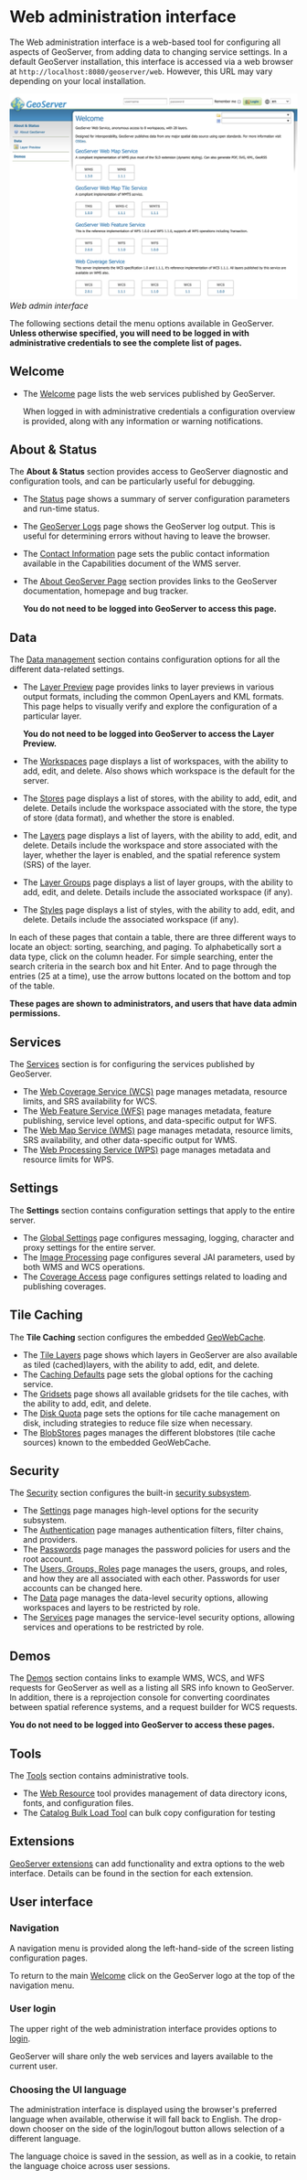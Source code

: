 # Web administration interface

The Web administration interface is a web-based tool for configuring all aspects of GeoServer, from adding data to changing service settings. In a default GeoServer installation, this interface is accessed via a web browser at `http://localhost:8080/geoserver/web`. However, this URL may vary depending on your local installation.

![](images/web-admin.png)
*Web admin interface*

The following sections detail the menu options available in GeoServer. **Unless otherwise specified, you will need to be logged in with administrative credentials to see the complete list of pages.**

## Welcome

-   The [Welcome](welcome.md) page lists the web services published by GeoServer.

    When logged in with administrative credentials a configuration overview is provided, along with any information or warning notifications.

## About & Status

The **About & Status** section provides access to GeoServer diagnostic and configuration tools, and can be particularly useful for debugging.

-   The [Status](../configuration/status.md) page shows a summary of server configuration parameters and run-time status.

-   The [GeoServer Logs](../configuration/logging.md) page shows the GeoServer log output. This is useful for determining errors without having to leave the browser.

-   The [Contact Information](../configuration/contact.md) page sets the public contact information available in the Capabilities document of the WMS server.

-   The [About GeoServer Page](about.md) section provides links to the GeoServer documentation, homepage and bug tracker.

    **You do not need to be logged into GeoServer to access this page.**

## Data

The [Data management](../data/index.md) section contains configuration options for all the different data-related settings.

-   The [Layer Preview](../data/webadmin/layerpreview.md) page provides links to layer previews in various output formats, including the common OpenLayers and KML formats. This page helps to visually verify and explore the configuration of a particular layer.

    **You do not need to be logged into GeoServer to access the Layer Preview.**

-   The [Workspaces](../data/webadmin/workspaces.md) page displays a list of workspaces, with the ability to add, edit, and delete. Also shows which workspace is the default for the server.

-   The [Stores](../data/webadmin/stores.md) page displays a list of stores, with the ability to add, edit, and delete. Details include the workspace associated with the store, the type of store (data format), and whether the store is enabled.

-   The [Layers](../data/webadmin/layers.md) page displays a list of layers, with the ability to add, edit, and delete. Details include the workspace and store associated with the layer, whether the layer is enabled, and the spatial reference system (SRS) of the layer.

-   The [Layer Groups](../data/webadmin/layergroups.md) page displays a list of layer groups, with the ability to add, edit, and delete. Details include the associated workspace (if any).

-   The [Styles](../styling/webadmin/index.md) page displays a list of styles, with the ability to add, edit, and delete. Details include the associated workspace (if any).

In each of these pages that contain a table, there are three different ways to locate an object: sorting, searching, and paging. To alphabetically sort a data type, click on the column header. For simple searching, enter the search criteria in the search box and hit Enter. And to page through the entries (25 at a time), use the arrow buttons located on the bottom and top of the table.

**These pages are shown to administrators, and users that have data admin permissions.**

## Services

The [Services](../services/index.md) section is for configuring the services published by GeoServer.

-   The [Web Coverage Service (WCS)](../services/wcs/webadmin.md) page manages metadata, resource limits, and SRS availability for WCS.
-   The [Web Feature Service (WFS)](../services/wfs/webadmin.md) page manages metadata, feature publishing, service level options, and data-specific output for WFS.
-   The [Web Map Service (WMS)](../services/wms/webadmin.md) page manages metadata, resource limits, SRS availability, and other data-specific output for WMS.
-   The [Web Processing Service (WPS)](../services/wps/administration.md) page manages metadata and resource limits for WPS.

## Settings

The **Settings** section contains configuration settings that apply to the entire server.

-   The [Global Settings](../configuration/globalsettings.md) page configures messaging, logging, character and proxy settings for the entire server.
-   The [Image Processing](../configuration/image_processing/index.md) page configures several JAI parameters, used by both WMS and WCS operations.
-   The [Coverage Access](../configuration/raster_access.md) page configures settings related to loading and publishing coverages.

## Tile Caching

The **Tile Caching** section configures the embedded [GeoWebCache](../geowebcache/index.md).

-   The [Tile Layers](../geowebcache/webadmin/layers.md) page shows which layers in GeoServer are also available as tiled (cached)layers, with the ability to add, edit, and delete.
-   The [Caching Defaults](../geowebcache/webadmin/defaults.md) page sets the global options for the caching service.
-   The [Gridsets](../geowebcache/webadmin/gridsets.md) page shows all available gridsets for the tile caches, with the ability to add, edit, and delete.
-   The [Disk Quota](../geowebcache/webadmin/diskquotas.md) page sets the options for tile cache management on disk, including strategies to reduce file size when necessary.
-   The [BlobStores](../geowebcache/webadmin/blobstores.md) pages manages the different blobstores (tile cache sources) known to the embedded GeoWebCache.

## Security

The [Security](../security/webadmin/index.md) section configures the built-in [security subsystem](../security/index.md).

-   The [Settings](../security/webadmin/settings.md) page manages high-level options for the security subsystem.
-   The [Authentication](../security/webadmin/auth.md) page manages authentication filters, filter chains, and providers.
-   The [Passwords](../security/webadmin/passwords.md) page manages the password policies for users and the root account.
-   The [Users, Groups, Roles](../security/webadmin/ugr.md) page manages the users, groups, and roles, and how they are all associated with each other. Passwords for user accounts can be changed here.
-   The [Data](../security/webadmin/data.md) page manages the data-level security options, allowing workspaces and layers to be restricted by role.
-   The [Services](../security/webadmin/services.md) page manages the service-level security options, allowing services and operations to be restricted by role.

## Demos

The [Demos](../configuration/demos/index.md) section contains links to example WMS, WCS, and WFS requests for GeoServer as well as a listing all SRS info known to GeoServer. In addition, there is a reprojection console for converting coordinates between spatial reference systems, and a request builder for WCS requests.

**You do not need to be logged into GeoServer to access these pages.**

## Tools

The [Tools](../configuration/tools/index.md) section contains administrative tools.

-   The [Web Resource](../configuration/tools/resource/index.md) tool provides management of data directory icons, fonts, and configuration files.
-   The [Catalog Bulk Load Tool](../configuration/tools/bulk/index.md) can bulk copy configuration for testing

## Extensions

[GeoServer extensions](../extensions/index.md) can add functionality and extra options to the web interface. Details can be found in the section for each extension.

## User interface

### Navigation

A navigation menu is provided along the left-hand-side of the screen listing configuration pages.

To return to the main [Welcome](welcome.md) click on the GeoServer logo at the top of the navigation menu.

### User login

The upper right of the web administration interface provides options to [login](../gettingstarted/web-admin-quickstart/index.rst#logging_in).

GeoServer will share only the web services and layers available to the current user.

### Choosing the UI language

The administration interface is displayed using the browser's preferred language when available, otherwise it will fall back to English. The drop-down chooser on the side of the login/logout button allows selection of a different language.

The language choice is saved in the session, as well as in a cookie, to retain the language choice across user sessions.
